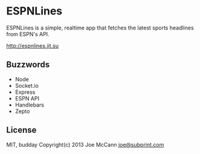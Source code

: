 ESPNLines
=

ESPNLines is a simple, realtime app that fetches the latest sports headlines from ESPN's API.

http://espnlines.jit.su

Buzzwords
-

- Node
- Socket.io
- Express
- ESPN API
- Handlebars
- Zepto

License
-

MIT, budday
Copyright(c) 2013 
Joe McCann <joe@subprint.com>